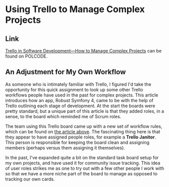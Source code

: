 # Using Trello to Manage Complex Projects

## Link

[Trello in Software Development—How to Manage Complex Projects](https://polcode.com/blog/trello-in-software-development-how-to-manage-complex-projects/) can be found on POLCODE.

## An Adjustment for My Own Workflow

As someone who is intimately familiar with Trello, I figured I'd take the opportunity for this quick assignment to look up some other Trello workflows people have used in the past for complex projects. This article introduces how an app, Robust Symfony 4, came to be with the help of Trello outlining each stage of development. At the start the boards were pretty standard, but a unique part of this article is that they added roles, in a sense, to the board which reminded me of Scrum roles.

The team using this Trello board came up with a new set of workflow rules, which can be found on [the article above](https://polcode.com/blog/trello-in-software-development-how-to-manage-complex-projects/). The fascinating thing here is that they appear to have assigned people roles, for example a **Trello Janitor**. This person is responsible for keeping the board clean and assigning members (perhaps versus them assigning it themselves).

In the past, I've expanded quite a bit on the standard task board setup for my own projects, and have used it for community issue tracking. This idea of user roles strikes me as one to try out with a few other people I work with so that we have a more niche part of the board to manage as opposed to tracking our own cards.